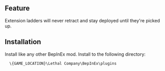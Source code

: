 ## Feature

Extension ladders will never retract and stay deployed until they're picked up.

## Installation

Install like any other BepInEx mod. Install to the following directory:

```
  \{GAME_LOCATION}\Lethal Company\BepInEx\plugins
```